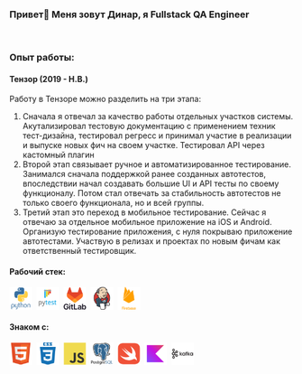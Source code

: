 ### Привет👋 Меня зовут Динар, я Fullstack QA Engineer
<br> 

### Опыт работы:
#### Тензор (2019 - Н.В.)
Работу в Тензоре можно разделить на три этапа:
1. Сначала я отвечал за качество работы отдельных участков системы. Акутализировал тестовую документацию с применением техник тест-дизайна, тестировал регресс и принимал участие в реализации и выпуске новых фич на своем участке. Тестировал API через кастомный плагин<br> 
2. Второй этап связывает ручное и автоматизированное тестирование. Занимался сначала поддержкой ранее созданных автотестов, впоследствии начал создавать большие UI и API тесты по своему функционалу. Потом стал отвечать за стабильность автотестов не только своего функционала, но и всей группы.
3. Третий этап это переход в мобильное тестирование. Сейчас я отвечаю за отдельное мобильное приложение на iOS и Android. Организую тестирование приложения, с нуля покрываю приложение автотестами. Участвую в релизах и проектах по новым фичам как ответственный тестировщик.

#### Рабочий стек:
<div>
  <img src="https://github.com/devicons/devicon/blob/master/icons/python/python-original-wordmark.svg" title="Python" alt="Python" width="40" height="40"/>&nbsp;
  <img src="https://github.com/devicons/devicon/blob/master/icons/pytest/pytest-original-wordmark.svg" title="Pytest" alt="Pytest" width="40" height="40"/>&nbsp;
  <img src="https://github.com/devicons/devicon/blob/master/icons/gitlab/gitlab-original-wordmark.svg" title="Git" **alt="Git" width="40" height="40"/>&nbsp;
  <img src="https://github.com/devicons/devicon/blob/master/icons/jenkins/jenkins-original.svg" title="Jenkins" **alt="Jenkins" width="40" height="40"/>&nbsp;
  <img src="https://github.com/devicons/devicon/blob/master/icons/firebase/firebase-plain-wordmark.svg" title="Firebase" alt="Firebase" width="40" height="40"/>&nbsp;
</div>

#### Знаком с:
<div>
  <img src="https://github.com/devicons/devicon/blob/master/icons/html5/html5-original.svg" title="HTML5" alt="HTML" width="40" height="40"/>&nbsp;
  <img src="https://github.com/devicons/devicon/blob/master/icons/css3/css3-plain-wordmark.svg"  title="CSS3" alt="CSS" width="40" height="40"/>&nbsp;
  <img src="https://github.com/devicons/devicon/blob/master/icons/javascript/javascript-original.svg" title="JavaScript" alt="JavaScript" width="40" height="40"/>&nbsp;
  <img src="https://github.com/devicons/devicon/blob/master/icons/postgresql/postgresql-original-wordmark.svg" title="PostgreSQL" alt="PostgreSQL" width="40" height="40"/>&nbsp;
  <img src="https://github.com/devicons/devicon/blob/master/icons/swift/swift-original.svg" title="Swift" alt="Swift" width="40" height="40"/>&nbsp;
  <img src="https://github.com/devicons/devicon/blob/master/icons/kotlin/kotlin-original.svg" title="Kotlin" alt="Kotlin" width="40" height="40"/>&nbsp;
  <img src="https://github.com/devicons/devicon/blob/master/icons/apachekafka/apachekafka-original-wordmark.svg" title="Kafka" alt="Kafka" width="40" height="40"/>&nbsp;
</div>
